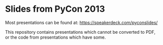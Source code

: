 Slides from PyCon 2013
======================

Most presentations can be found at: https://speakerdeck.com/pyconslides/

This repository contains presentations which cannot be converted to PDF, or
the code from presentations which have some.
